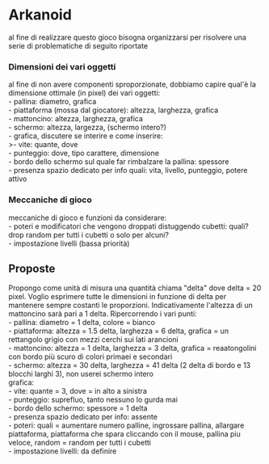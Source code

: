 # Arkanoid
al fine di realizzare questo gioco bisogna organizzarsi per risolvere una serie di problematiche di seguito riportate

### Dimensioni dei vari oggetti
al fine di non avere componenti sproporzionate, dobbiamo capire qual'è la dimensione ottimale (in pixel) dei vari oggetti: <br />
    - pallina: diametro, grafica <br />
    - piattaforma (mossa dal giocatore): altezza, larghezza, grafica <br />
    - mattoncino: altezza, larghezza, grafica <br />
    - schermo: altezza, largezza, (schermo intero?) <br />
    - grafica, discutere se interire e come inserire: <br />
        >- vite: quante, dove <br />
        - punteggio: dove, tipo carattere, dimensione <br />
        - bordo dello schermo sul quale far rimbalzare la pallina: spessore <br />
        - presenza spazio dedicato per info quali: vita, livello, punteggio, potere attivo

### Meccaniche di gioco
meccaniche di gioco e funzioni da considerare: <br />
    - poteri e modificatori che vengono droppati distuggendo cubetti: quali? drop random per tutti i cubetti o solo per alcuni?  <br />
    - impostazione livelli (bassa priorità)

## Proposte
Propongo come unità di misura una quantità chiama "delta" dove delta = 20 pixel. Voglio esprimere tutte le dimensioni in funzione di delta per mantenere sempre costanti le proporzioni. Indicativamente l'altezza di un mattoncino sarà pari a 1 delta.
Ripercorrendo i vari punti: <br />
      - pallina: diametro = 1 delta, colore = bianco <br />
      - piattaforma: altezza = 1.5 delta, larghezza = 6 delta, grafica = un rettangolo grigio con mezzi cerchi sui lati arancioni <br />
      - mattoncino: altezza = 1 delta, larghezza = 3 delta, grafica = reaatongolini con bordo più scuro di colori primaei e secondari <br />
      - schermo: altezza = 30 delta, larghezza = 41 delta (2 delta di bordo e 13 blocchi larghi 3), non userei schermo intero <br />
      grafica: <br />
            - vite: quante = 3, dove = in alto a sinistra <br />
            - punteggio: suprefluo, tanto nessuno lo gurda mai <br />
            - bordo dello schermo: spessore = 1 delta <br />
            - presenza spazio dedicato per info: assente <br />
      - poteri: quali = aumentare numero palline, ingrossare pallina, allargare piattaforma, piattaforma che spara cliccando con il mouse, pallina piu veloce, random = random            per tutti i cubetti <br />
      - impostazione livelli: da definire 
  
              
